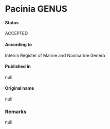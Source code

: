 Pacinia GENUS
=======

#### Status
ACCEPTED

#### According to
Interim Register of Marine and Nonmarine Genera

#### Published in
null

#### Original name
null

### Remarks
null